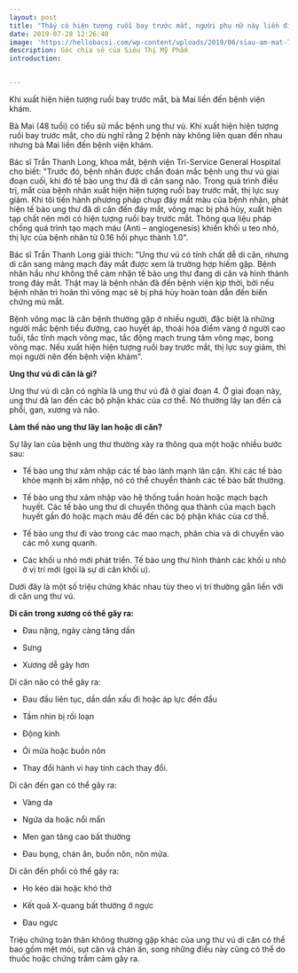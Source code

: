 ```yaml
---
layout: post
title: "Thấy có hiện tượng ruồi bay trước mắt, người phụ nữ này liền đi khám thì giật mình"
date: 2019-07-28 12:26:40
image: 'https://hellobacsi.com/wp-content/uploads/2019/06/siau-am-mat-750x400.jpg'
description: Góc chia sẻ của Siêu Thị Mỹ Phẩm
introduction:


---
```



Khi xuất hiện hiện tượng ruồi bay trước mắt, bà Mai liền đến bệnh viện khám.

Bà Mai (48 tuổi) có tiểu sử mắc bệnh ung thư vú. Khi xuất hiện hiện tượng ruồi bay trước mắt, cho dù nghĩ rằng 2 bệnh này không liên quan đến nhau nhưng bà Mai liền đến bệnh viện khám.

Bác sĩ Trần Thanh Long, khoa mắt, bệnh viện Tri-Service General Hospital cho biết: "Trước đó, bệnh nhân được chẩn đoán mắc bệnh ung thư vú giai đoạn cuối, khi đó tế bào ung thư đã di căn sang não. Trong quá trình điều trị, mắt của bệnh nhân xuất hiện hiện tượng ruồi bay trước mắt, thị lực suy giảm. Khi tôi tiến hành phương pháp chụp đáy mắt màu của bệnh nhân, phát hiện tế bào ung thư đã di căn đến đáy mắt, võng mạc bị phá hủy, xuất hiện tạp chất nên mới có hiện tượng ruồi bay trước mắt. Thông qua liệu pháp chống quá trình tạo mạch máu (Anti – angiogenesis) khiến khối u teo nhỏ, thị lực của bệnh nhân từ 0.16 hồi phục thành 1.0".

Bác sĩ Trần Thanh Long giải thích: "Ung thư vú có tính chất dễ di căn, nhưng di căn sang màng mạch đáy mắt được xem là trường hợp hiếm gặp. Bệnh nhân hầu như không thể cảm nhận tế bào ung thư đang di căn và hình thành trong đáy mắt. Thật may là bệnh nhân đã đến bệnh viện kịp thời, bởi nếu bệnh nhân trì hoãn thì võng mạc sẽ bị phá hủy hoàn toàn dẫn đến biến chứng mù mắt.

Bệnh võng mạc là căn bệnh thường gặp ở nhiều người, đặc biệt là những người mắc bệnh tiểu đường, cao huyết áp, thoái hóa điểm vàng ở người cao tuổi, tắc tĩnh mạch võng mạc, tắc động mạch trung tâm võng mạc, bong võng mạc. Nếu xuất hiện hiện tượng ruồi bay trước mắt, thị lực suy giảm, thì mọi người nên đến bệnh viện khám".

**Ung thư vú di căn là gì?**

Ung thư vú di căn có nghĩa là ung thư vú đã ở giai đoạn 4. Ở giai đoạn này, ung thư đã lan đến các bộ phận khác của cơ thể. Nó thường lây lan đến cả phổi, gan, xương và não.

**Làm thế nào ung thư lây lan hoặc di căn?**

Sự lây lan của bệnh ung thư thường xảy ra thông qua một hoặc nhiều bước sau:

- Tế bào ung thư xâm nhập các tế bào lành mạnh lân cận. Khi các tế bào khỏe mạnh bị xâm nhập, nó có thể chuyển thành các tế bào bất thường.

- Tế bào ung thư xâm nhập vào hệ thống tuần hoàn hoặc mạch bạch huyết. Các tế bào ung thư di chuyển thông qua thành của mạch bạch huyết gần đó hoặc mạch máu để đến các bộ phận khác của cơ thể.

- Tế bào ung thư đi vào trong các mao mạch, phân chia và di chuyển vào các mô xung quanh.

- Các khối u nhỏ mới phát triển. Tế bào ung thư hình thành các khối u nhỏ ở vị trí mới (gọi là sự di căn khối u).

Dưới đây là một số triệu chứng khác nhau tùy theo vị trí thường gắn liền với di căn ung thư vú. 

**Di căn trong xương có thể gây ra:**

- Đau nặng, ngày càng tăng dần

- Sưng

- Xương dễ gãy hơn

Di căn não có thể gây ra:

- Đau đầu liên tục, dần dần xấu đi hoặc áp lực đến đầu

- Tầm nhìn bị rối loạn

- Động kinh

- Ói mửa hoặc buồn nôn

- Thay đổi hành vi hay tính cách thay đổi.

Di căn đến gan có thể gây ra:

- Vàng da

- Ngứa da hoặc nổi mẩn

- Men gan tăng cao bất thường

- Đau bụng, chán ăn, buồn nôn, nôn mửa.

Di căn đến phổi có thể gây ra:

- Ho kéo dài hoặc khó thở

- Kết quả X-quang bất thường ở ngực

- Đau ngực

Triệu chứng toàn thân không thường gặp khác của ung thư vú di căn có thể bao gồm mệt mỏi, sụt cân và chán ăn, song những điều này cũng có thể do thuốc hoặc chứng trầm cảm gây ra.